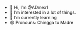 - 👋 Hi, I’m @ADmex1 
- 👀 I’m interested in a lot of things.
- 🌱 I’m currently learning 
- 😄 Pronouns: Chingga tu Madre

<!---
ADmex1/ADmex1 is a ✨ special ✨ repository because its `README.md` (this file) appears on your GitHub profile.
You can click the Preview link to take a look at your changes.
--->
